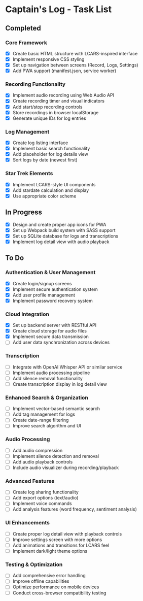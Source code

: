 # Captain's Log - Task List

## Completed

### Core Framework
- [x] Create basic HTML structure with LCARS-inspired interface
- [x] Implement responsive CSS styling
- [x] Set up navigation between screens (Record, Logs, Settings)
- [x] Add PWA support (manifest.json, service worker)

### Recording Functionality
- [x] Implement audio recording using Web Audio API
- [x] Create recording timer and visual indicators
- [x] Add start/stop recording controls
- [x] Store recordings in browser localStorage
- [x] Generate unique IDs for log entries

### Log Management
- [x] Create log listing interface
- [x] Implement basic search functionality
- [x] Add placeholder for log details view
- [x] Sort logs by date (newest first)

### Star Trek Elements
- [x] Implement LCARS-style UI components
- [x] Add stardate calculation and display
- [x] Use appropriate color scheme

## In Progress
- [x] Design and create proper app icons for PWA
- [x] Set up Webpack build system with SASS support
- [x] Set up SQLite database for logs and transcriptions
- [x] Implement log detail view with audio playback

## To Do

### Authentication & User Management
- [x] Create login/signup screens
- [x] Implement secure authentication system
- [x] Add user profile management
- [x] Implement password recovery system

### Cloud Integration
- [x] Set up backend server with RESTful API
- [x] Create cloud storage for audio files
- [x] Implement secure data transmission
- [ ] Add user data synchronization across devices

### Transcription
- [ ] Integrate with OpenAI Whisper API or similar service
- [ ] Implement audio processing pipeline
- [ ] Add silence removal functionality
- [ ] Create transcription display in log detail view

### Enhanced Search & Organization
- [ ] Implement vector-based semantic search
- [ ] Add tag management for logs
- [ ] Create date-range filtering
- [ ] Improve search algorithm and UI

### Audio Processing
- [ ] Add audio compression
- [ ] Implement silence detection and removal
- [ ] Add audio playback controls
- [ ] Include audio visualizer during recording/playback

### Advanced Features
- [ ] Create log sharing functionality
- [ ] Add export options (text/audio)
- [ ] Implement voice commands
- [ ] Add analysis features (word frequency, sentiment analysis)

### UI Enhancements
- [ ] Create proper log detail view with playback controls
- [ ] Improve settings screen with more options
- [ ] Add animations and transitions for LCARS feel
- [ ] Implement dark/light theme options

### Testing & Optimization
- [ ] Add comprehensive error handling
- [ ] Improve offline capabilities
- [ ] Optimize performance on mobile devices
- [ ] Conduct cross-browser compatibility testing